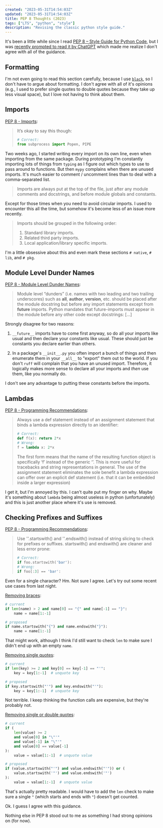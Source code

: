 ```yaml
---
created: "2023-05-31T14:54:03Z"
updated: "2023-05-31T14:54:03Z"
title: PEP 8 Thoughts (2023)
tags: ["LTS", "python", "style"]
description: "Revising the classic python style guide."
---
```


It's been a little while since I read [PEP 8 – Style Guide for Python Code](https://peps.python.org/pep-0008/), but I was [recently prompted to read it by ChatGPT](https://github.com/metaist/attrbox/issues/7#issuecomment-1570237330) which made me realize I don't agree with all of the guidance.

## Formatting

I'm not even going to read this section carefully, because I use [`black`](https://black.readthedocs.io/en/stable/the_black_code_style/current_style.html), so I don't have to argue about formatting. I don't agree with all of it's opinions (e.g., I used to prefer single quotes to double quotes because they take up less visual space), but I love not having to think about them.

## Imports

[PEP 8 - Imports](https://peps.python.org/pep-0008/#imports):

> It’s okay to say this though:
>
> ```python
> # Correct:
> from subprocess import Popen, PIPE
> ```

Two weeks ago, I started writing every import on its own line, even when importing from the same package. During prototyping I'm constantly importing lots of things from `typing` as I figure out which types to use to pass around to functions. But then `mypy` complains when there are unused imports. It's much easier to comment / uncomment lines than to deal with a comma-separated list.

> Imports are always put at the top of the file, just after any module comments and docstrings, and before module globals and constants.

Except for those times when you need to avoid circular imports. I used to encounter this all the time, but somehow it's become less of an issue more recently.

> Imports should be grouped in the following order:
>
> 1. Standard library imports.
> 2. Related third party imports.
> 3. Local application/library specific imports.

I'm a little obsessive about this and even mark these sections `# native`, `# lib`, and `# pkg`.

## Module Level Dunder Names

[PEP 8 - Module Level Dunder Names](https://peps.python.org/pep-0008/#module-level-dunder-names):

> Module level “dunders” (i.e. names with two leading and two trailing underscores) such as **all**, **author**, **version**, etc. should be placed after the module docstring but before any import statements except from **future** imports. Python mandates that future-imports must appear in the module before any other code except docstrings: [...]

Strongly disagree for two reasons:

1. `__future__` imports have to come first anyway, so do all your imports like usual and then declare your constants like usual. These should just be constants you declare earlier than others.

2. In a package's `__init__.py` you often import a bunch of things and then enumerate them in your `__all__` to "export" them out to the world. If you don't `ruff` will complain that you have an unused import. Therefore, it logically makes more sense to declare all your imports and _then_ use them, like you normally do.

I don't see any advantage to putting these constants before the imports.

## Lambdas

[PEP 8 - Programming Recommendations](https://peps.python.org/pep-0008/#programming-recommendations):

> Always use a def statement instead of an assignment statement that binds a lambda expression directly to an identifier:
>
> ```python
> # Correct:
> def f(x): return 2*x
> # Wrong:
> f = lambda x: 2*x
> ```
>
> The first form means that the name of the resulting function object is specifically ‘f’ instead of the generic ‘<lambda>’. This is more useful for tracebacks and string representations in general. The use of the assignment statement eliminates the sole benefit a lambda expression can offer over an explicit def statement (i.e. that it can be embedded inside a larger expression)

I get it, but I'm annoyed by this. I can't quite put my finger on why. Maybe it's something about `lambda` being almost useless in python (unfortunately) and this is just another place where it's use is removed.

## Checking Prefixes and Suffixes

[PEP 8 - Programming Recommendations](https://peps.python.org/pep-0008/#programming-recommendations):

> Use ''.startswith() and ''.endswith() instead of string slicing to check for prefixes or suffixes.
> startswith() and endswith() are cleaner and less error prone:
>
> ```python
> # Correct:
> if foo.startswith('bar'):
> # Wrong:
> if foo[:3] == 'bar':
> ```

Even for a single character? Hm. Not sure I agree. Let's try out some recent use cases from last night.

[Removing braces](https://github.com/metaist/attrbox/blob/16cd8732bc62739e347bf9b7c8ac1843ff098aa3/src/attrbox/env.py#L98):

```python
# current
if len(name) > 2 and name[0] == "{" and name[-1] == "}":
    name = name[1:-1]

# proposed
if name.startswith("{") and name.endswith("}"):
    name = name[1:-1]
```

That might work, although I think I'd still want to check `len` to make sure I didn't end up with an empty `name`.

[Removing single quotes](https://github.com/metaist/attrbox/blob/16cd8732bc62739e347bf9b7c8ac1843ff098aa3/src/attrbox/env.py#L186):

```python
# current
if len(key) >= 2 and key[0] == key[-1] == "'":
    key = key[1:-1]  # unquote key

# proposed
if key.startswith("'") and key.endswith("'"):
    key = key[1:-1]  # unquote key
```

Not terrible. I keep thinking the function calls are expensive, but they're probably not.

[Removing single or double quotes](https://github.com/metaist/attrbox/blob/16cd8732bc62739e347bf9b7c8ac1843ff098aa3/src/attrbox/env.py#L192):

```python
# current
if (
    len(value) >= 2
    and value[0] in "\"'"
    and value[-1] in "\"'"
    and value[0] == value[-1]
):
    value = value[1:-1]  # unquote value

# proposed
if (value.startswith("'") and value.endswith("'")) or (
    value.startswith('"') and value.endswith('"')
):
    value = value[1:-1]  # unquote value
```

That's actually pretty readable. I would have to add the `len` check to make sure a single `"` (which starts and ends with `"`) doesn't get counted.

Ok. I guess I agree with this guidance.

Nothing else in PEP 8 stood out to me as something I had strong opinions on (for now).
